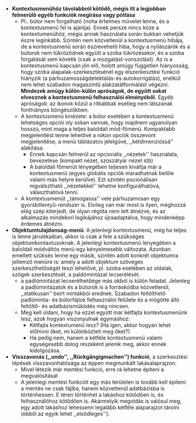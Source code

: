  - **Kontextusmenühöz távolabbról kötődő, mégis itt a legjobban felmerülő egyéb funkciók megírása vagy pótlása**
	- Pl.. bútor nem forgatható (noha értelmes művelet lenne, és a kontextusmenü fel is ajánlja). Ennek persze nincs köze a kontextumenühöz, mégis annak használata során bukkan vehetjük észre leginkább. Szintén nem közvetlenül a kontextusmenü hibája, de a kontextusmenü során észrevehető hiba, hogy a nyílászárók és a bútorok nem tükröződnek együtt a szoba tükrözésekor, és a szoba forgatását sem követik (csak a mozgatást-vonszolást). Az is a kontextusmenü kapcsán jön elő, holott amúgy független hiányosság, hogy szoba alapalak-szerkesztésénél egy élszerkesztési funkció hiányzik (a párhuzamosságdetektálás-és autokorrigálás), enélkül nem lehet szabadon magaszintű alakzatátformálást végezni. **Mindezek amúgy külön-külön apróságok, de együtt sokat elvesznek a kontextusmenü felhasználói élményéből.**  Egyéb apróságok: az ikonok közül a ritkábbak esetleg nem látszanak fonthiányos böngészőkben.
	- A kontextusmenü kinézete: a bútor esetében a kontextusmenü lehetséges opciói oly sokan vannak, hogy majdnem ugyanolyan hosszú, mint maga a teljes baloldali mód-főmenü. Kompaktabb megjelenítést tenne lehetővé a rokon opciók összevont megjelenítése, a menü táblázatos jelelgűvé, ,,kétdimenzióssá'' alakítása.
		- Ennek kapcsán felmerül az opcionális ,,nézetek'' használata, bevezetése (kompakt nézet, szószátyár nézet stb)
		- A baloldali főmenüt lényegében teljesen kiváltja már a kontextusmenü (egyes globális opciók maradhatnak belőle  valami más helyre kerülve). Ezt szintén pocionálisan mgválsztható ,,nézetekkel'' lehetne konfigurálhatóvá, választhatóvá tenni.
	- A kontextusmenüt ,,támogassa'' vele párhuzamosan egy gyorsbillentyű-rendszer is. Elvileg van már most is ilyen, méghozzá elég szép kiterjedt, de olyan  régóta nem lett átnézve, és az alkalmazás mindekori logikájához újraadaptálva, hogy mindenképp érdemes átnézni.
- **Objektumtulajdonság-menü**: A jelenlegi kontextusmenü, még ha teljes is lenne járulékaiban, akkor is csak a fele a szükséges objektumkontaxtusoknak. A jelenlegi kontextusmenü lényegében a baloldali módváltós menü egy kényelmesebb változata. Azonban emellett szüksés lenne egy másik, szintén adott konkrét objektumra jellemző menüre is: amely a adott objektum szöveges szerkeszthetőségét teszi lehetővé, pl. szoba esetében az oldalak, szögek szerkesztését, a paldómintázat lecserélését.
	- a padlómintázat lecserélhetőége más okból is külön feladat. Jelenleg a padlómintázatok és a bútorok is a forráskódba közvetlenül, ,,statikusan''  beírt mintákból erednek. Szabadon feltölthető padlóminta- és bútorfájlok felhasználói felülete és a mögötte álló feltöltő- és adatbázisműködés még nincsen.
	- Meg kell oldani, hogy ha ezzel együtt már kétfajta kontextusmenünk lesz, azok hogyan viszonyulnak egymáshoz:
		- Kétfajta kontextumenü lesz? (Ha igen, akkor hogyan lehet előhívni őket, mi különbözteti meg őket?)
		- Ha pedig nem, hanem a kétféle kontextusmenü valami egységesebb dolog részeként jelenik meg, akkor ennek kidolgozása.
 - **Visszavonás (,,undo'', ,,Rückgängigmachen'') funkció**, a szerkesztési lépések visszavonhatósága az éppen megmunkált lakásalaprajzon.
	- Mivel létezik már mentési funkció, erre rá lehetne építeni a megvalósítását
	- A jelenlegi mentési funkciót egy más területen is tovább kell építeni: a mentés ne csak fájlba, hanem közvetlenül adatbázisba is történhessen. E téren történhet a lakáshoz kötődően is, és felhasználóhoz kötődően is. Akármelyik megoldás is valósul meg, egy adott lakáshoz lehessenn legalább kétféle alaparajzot tárolni (ebből az egyik lehet ,,elsődleges'').
